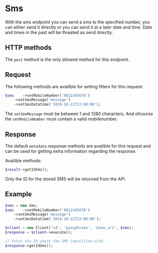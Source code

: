 # Sms

With the sms endpoint you can send a sms to the specified number, you can either send it directly or you can send it at a later date and time. Date and times in the past will be threated as send directly.

## HTTP methods  

The `post` method is the only allowed method for this  endpoint.

## Request

The following methods are availible for setting filters for this request:

````php
$sms	->setMobileNumber('0612345678')
	->setSmsMessage('message')
	->setSmsDatatime('2019-10-21T12:00:00');
````

The `setSmsMessage` must be between 1 and 1280 characters. And ofcourse the `setMobileNumber` must contain a valid mobilenumber.

## Response

The default `metadata` response methods are availible for this request and can be used for getting extra information regarding the response.

Availible methods:
````php
$result->getIdSms();
````

Only the ID for the stored SMS will be returned from the API.

## Example
````php
$sms = new Sms;
$sms	->setMobileNumber('0612345678')
	->setSmsMessage('message')
	->setSmsDatatime('2019-10-21T12:00:00');

$client = new Client('id', 'passphrase', 'base_uri', $sms);
$response = $client->execute();

// Fetch the ID where the SMS identified with.
$response->getIdSms();
````

